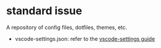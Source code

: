 # standard issue

A repository of config files, dotfiles, themes, etc.

- vscode-settings.json: refer to the [vscode-settings guide](https://code.visualstudio.com/docs/getstarted/settings)
